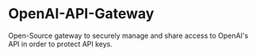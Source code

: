 # OpenAI-API-Gateway
Open-Source gateway to securely manage and share access to OpenAI's API in order to protect API keys.
